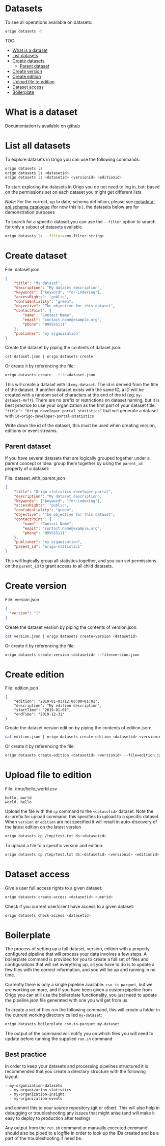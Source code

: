 Datasets
=====
To see all operations available on datasets:
```bash
origo datasets -h
```

TOC:
* [What is a dataset](#what-is-a-dataset)
* [List datasets](#list-all-dataset)
* [Create datasets](#create-dataset)
  * [Parent dataset](#parent-dataset)
* [Create version](#create-version)
* [Create edition](#create-edition)
* [Upload file to edition](#upload-file-to-edition)
* [Dataset access](#dataset-access)
* [Boilerplate](#boilerplate)


# What is a dataset
Documentation is available on [github](https://oslokommune.github.io/dataplattform/)


# List all datasets
To explore datasets in Origo you can use the following commands:
```bash
origo datasets ls
origo datasets ls <datasetid>
origo datasets ls <datasetid> <versionid> <editionid>
```
To start exploring the datasets in Origo you do not need to log in, but: based on the permissions set on each dataset you might get different lists

*Note*: For the correct, up to date, schema definition, please see [metadata-api schema catalogue](https://github.oslo.kommune.no/origo-dataplatform/metadata-api/tree/master/schema) (for now this is ), the datasets below are for demonstration purposes

To search for a specific dataset you can use the `--filter` option to search for only a subset of datasets available
```bash
origo datasets ls --filter=<my-filter-string>
```

# Create dataset

File: dataset.json
```json
{
    "title": "My dataset",
    "description": "My dataset description",
    "keywords": ["keyword", "for-indexing"],
    "accessRights": "public",
    "confidentiality": "green",
    "objective": "The objective for this dataset",
    "contactPoint": {
        "name": "Contact Name",
        "email": "contact.name@example.org",
        "phone": "999555111"
    },
    "publisher": "my organization"
}

```

Create the dataset by piping the contents of dataset.json:
```bash
cat dataset.json | origo datasets create
```

Or create it by referencing the file:
```bash
origo datasets create --file=dataset.json
```

This will create a dataset with id=`my-dataset`. The id is derived from the title of the dataset. If another dataset exists with the same ID, a ID will be created with a random set of characters at the end of the id (eg: `my-dataset-4nf7`). There are no prefix or restrictions on dataset naming, but it is best practice to use your organization as the first part of your dataset title: `"title": "Origo developer portal statistics"`  that will generate a dataset with `id=origo-developer-portal-statistics`

Write down the id of the dataset, this must be used when creating version, editions or event streams.

## Parent dataset
If you have several datasets that are logically grouped together under a parent concept or idea: group them together by using the `parent_id` property of a dataset:

File: dataset_with_parent.json
```json
{
    "title": "Origo statistics developer portal",
    "description": "My dataset description",
    "keywords": ["keyword", "for-indexing"],
    "accessRights": "public",
    "confidentiality": "green",
    "objective": "The objective for this dataset",
    "contactPoint": {
        "name": "Contact Name",
        "email": "contact.name@example.org",
        "phone": "999555111"
    },
    "publisher": "my organization",
    "parent_id": "origo-statistics"
}
```
This will logically group all statistics together, and you can set permissions on the `parent_id` to grant access to all child datasets.

# Create version
File: version.json
```json
{
  "version": "1"
}

```
Create the dataset version by piping the contents of version.json:
```bash
cat version.json | origo datasets create-version <datasetid>
```
Or create it by referencing the file:
```bash
origo datasets create-version <datasetid> --file=version.json
```

# Create edition
File: edition.json
```
{
    "edition": "2019-01-01T12:00:00+01:01",
    "description": "My edition description",
    "startTime": "2019-01-01",
    "endTime": "2019-12-31"
}

```
Create the dataset version edition by piping the contents of edition.json:
```bash
cat edition.json | origo datasets create-edition <datasetid> <versionid>
```
Or create it by referencing the file:
```bash
origo datasets create-edition <datasetid> <versionid> --file=edition.json
```

# Upload file to edition
File: /tmp/hello_world.csv
```csv
hello, world
world, hello
```

Upload the file with the `cp` command to the `<datasetid>` dataset. Note the `ds`-prefix for upload command, this specifies to upload to a specific dataset.
When `version` or `edition` are not specified it will result in auto-discovery of the latest edition on the latest version
```bash
origo datasets cp /tmp/test.txt ds:<datasetid>
```

To upload a file to a specific version and edition:
```bash
origo datasets cp /tmp/test.txt ds:<datasetid> <versionid> <editionid>
```

# Dataset access

Give a user full access rights to a given dataset:
```bash
origo datasets create-access <datasetid> <userid>
```

Check if you current user/client have access to a given dataset:
```bash
origo datasets check-access <datasetid>
```

# Boilerplate
The process of setting up a full dataset, version, edition with a properly configured pipeline that will process your data involves a few steps. A boilerplate command is provided for you to create a full set of files and configurations that will set everything up, all you have to do is to update a few files with the correct information, and you will be up and running in no time.

Currently there is only a single pipeline available: `csv-to-parquet`, but we are working on more, and if you have been given a custom pipeline from Origo you can still use the boilerplate functionality, you just need to update the pipeline.json file generated with one you will get from us.

To create a set of files run the following command, this will create a folder in the current working directory called `my-dataset`:
```bash
origo datasets boilerplate csv-to-parquet my-dataset
```

The output of the command will notify you on which files you will need to update before running the supplied `run.sh` command
## Best practice
In order to keep your datasets and processing pipelines structured it is recommended that you create a directory structure with the following layout:
```
- my-organization-datasets
  - my-organization-statistics
  - my-organization-insight
  - my-organization-events
```
and commit this to your source repository (git or other). This will also help in debugging or troubleshooting any issues that might arise (and will make it easy to deploy to production after testing)

Any output from the `run.sh` command or manually executed command should also be piped to a logfile in order to look up the IDs created and be a part of the troubleshooting if need be.

